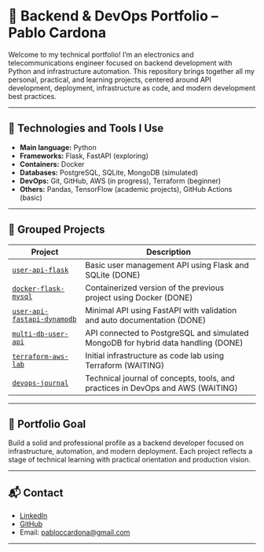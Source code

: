 # 🧩 Backend & DevOps Portfolio – Pablo Cardona

Welcome to my technical portfolio! I’m an electronics and telecommunications engineer focused on backend development with Python and infrastructure automation. This repository brings together all my personal, practical, and learning projects, centered around API development, deployment, infrastructure as code, and modern development best practices.

---

## 🚀 Technologies and Tools I Use

- **Main language:** Python
- **Frameworks:** Flask, FastAPI (exploring)
- **Containers:** Docker
- **Databases:** PostgreSQL, SQLite, MongoDB (simulated)
- **DevOps:** Git, GitHub, AWS (in progress), Terraform (beginner)
- **Others:** Pandas, TensorFlow (academic projects), GitHub Actions (basic)

---

## 📂 Grouped Projects

| Project | Description |
|---------|-------------|
| [`user-api-flask`](./user-api-flask) | Basic user management API using Flask and SQLite (DONE)|
| [`docker-flask-mysql`](./docker-flask-mysql) | Containerized version of the previous project using Docker (DONE)|
| [`user-api-fastapi-dynamodb`](./user-api-fastapi-dynamodb) | Minimal API using FastAPI with validation and auto documentation (DONE)|
| [`multi-db-user-api`](./multi-db-user-api) | API connected to PostgreSQL and simulated MongoDB for hybrid data handling (DONE)|
| [`terraform-aws-lab`](./terraform-aws-lab) | Initial infrastructure as code lab using Terraform (WAITING)|
| [`devops-journal`](./devops-journal) | Technical journal of concepts, tools, and practices in DevOps and AWS (WAITING)|

---

## 🎯 Portfolio Goal

Build a solid and professional profile as a backend developer focused on infrastructure, automation, and modern deployment. Each project reflects a stage of technical learning with practical orientation and production vision.

---

## 📬 Contact

- [LinkedIn](https://www.linkedin.com/in/pabloccardona)
- [GitHub](https://github.com/pablocardona03)
- Email: pabloccardona@gmail.com

---
